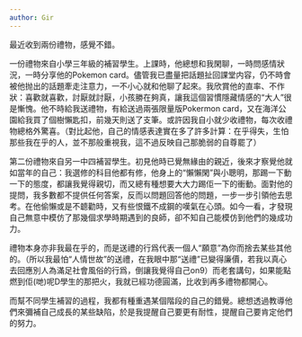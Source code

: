 ```yaml
---
author: Gir
---
```


最近收到兩份禮物，感覺不錯。

一份禮物來自小學三年級的補習學生。上課時，他總想和我閑聊，一時問感情狀況，一時分享他的Pokemon card。儘管我已盡量把話題扯回課堂内容，仍不時會被他抛出的話題牽走注意力，一不小心就和他聊了起來。我欣賞他的直率、不作狀：喜歡就喜歡，討厭就討厭，小孩勝在夠真，讓我這個習慣隱藏情感的“大人”很是慚愧。他不時給我送禮物，有給送過兩張限量版Pokermon card，又在海洋公園給我買了個樹懶匙扣，前幾天則送了支筆。或許因我自小就少收禮物，每次收禮物總格外驚喜。（對比起他，自己的情感表達實在多了許多計算：在乎得失，生怕那些我在乎的人，並不那般重視我，這不過反映自己那脆弱的自尊罷了）

第二份禮物來自另一中四補習學生。初見他時已覺無緣由的親近，後來才察覺他就如當年的自己：我選修的科目他都有修，他身上的“懶懶閑”與小聰明，那踢一下動一下的態度，都讓我覺得親切，而又總有種想要大大力踢佢一下的衝動。面對他的提問，我多數都不提供任何答案，反而以問題回答他的問題，一步一步引領他去思考。在他偷懶或是不聼勸時，又有些恨鐵不成鋼的嘆氣在心頭。如今一看，才發現自己無意中模仿了那幾個求學時期遇到的良師，卻不知自己能模仿到他們的幾成功力。

禮物本身亦非我最在乎的，而是送禮的行爲代表一個人“願意”為你而捨去某些其他的。（所以我最怕“人情世故”的送禮，在我眼中那“送禮”已變得廉價，若我以真心去回應別人為滿足社會風俗的行爲，倒讓我覺得自己on9）而老套講句，如果能點燃到佢(哋)呢D學生的那把火，我就已經功德圓滿，比收到再多禮物都開心。

而幫不同學生補習的過程，我都有種重遇某個階段的自己的錯覺。總想透過教導他們來彌補自己成長的某些缺陷，於是我提醒自己要更有耐性，提醒自己要肯定他們的努力。